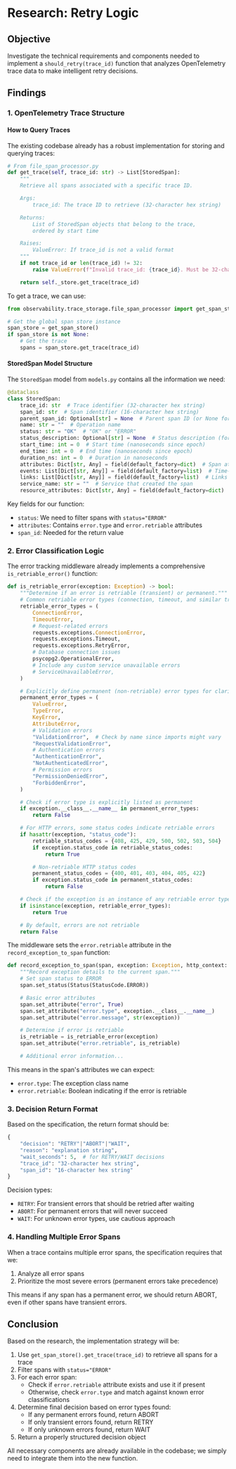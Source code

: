 # Research: Retry Logic

## Objective

Investigate the technical requirements and components needed to implement a `should_retry(trace_id)` function that analyzes OpenTelemetry trace data to make intelligent retry decisions.

## Findings

### 1. OpenTelemetry Trace Structure

#### How to Query Traces

The existing codebase already has a robust implementation for storing and querying traces:

```python
# From file_span_processor.py
def get_trace(self, trace_id: str) -> List[StoredSpan]:
    """
    Retrieve all spans associated with a specific trace ID.

    Args:
        trace_id: The trace ID to retrieve (32-character hex string)

    Returns:
        List of StoredSpan objects that belong to the trace,
        ordered by start time

    Raises:
        ValueError: If trace_id is not a valid format
    """
    if not trace_id or len(trace_id) != 32:
        raise ValueError(f"Invalid trace_id: {trace_id}. Must be 32-character hex string.")

    return self._store.get_trace(trace_id)
```

To get a trace, we can use:

```python
from observability.trace_storage.file_span_processor import get_span_store

# Get the global span store instance
span_store = get_span_store()
if span_store is not None:
    # Get the trace
    spans = span_store.get_trace(trace_id)
```

#### StoredSpan Model Structure

The `StoredSpan` model from `models.py` contains all the information we need:

```python
@dataclass
class StoredSpan:
    trace_id: str  # Trace identifier (32-character hex string)
    span_id: str  # Span identifier (16-character hex string)
    parent_span_id: Optional[str] = None  # Parent span ID (or None for root spans)
    name: str = ""  # Operation name
    status: str = "OK"  # "OK" or "ERROR"
    status_description: Optional[str] = None  # Status description (for errors)
    start_time: int = 0  # Start time (nanoseconds since epoch)
    end_time: int = 0  # End time (nanoseconds since epoch)
    duration_ns: int = 0  # Duration in nanoseconds
    attributes: Dict[str, Any] = field(default_factory=dict)  # Span attributes
    events: List[Dict[str, Any]] = field(default_factory=list)  # Time-stamped events
    links: List[Dict[str, Any]] = field(default_factory=list)  # Links to other spans
    service_name: str = ""  # Service that created the span
    resource_attributes: Dict[str, Any] = field(default_factory=dict)  # Resource attributes
```

Key fields for our function:
- `status`: We need to filter spans with `status="ERROR"`
- `attributes`: Contains `error.type` and `error.retriable` attributes
- `span_id`: Needed for the return value

### 2. Error Classification Logic

The error tracking middleware already implements a comprehensive `is_retriable_error()` function:

```python
def is_retriable_error(exception: Exception) -> bool:
    """Determine if an error is retriable (transient) or permanent."""
    # Common retriable error types (connection, timeout, and similar transient errors)
    retriable_error_types = (
        ConnectionError,
        TimeoutError,
        # Request-related errors
        requests.exceptions.ConnectionError,
        requests.exceptions.Timeout,
        requests.exceptions.RetryError,
        # Database connection issues
        psycopg2.OperationalError,
        # Include any custom service unavailable errors
        # ServiceUnavailableError,
    )

    # Explicitly define permanent (non-retriable) error types for clarity
    permanent_error_types = (
        ValueError,
        TypeError,
        KeyError,
        AttributeError,
        # Validation errors
        "ValidationError",  # Check by name since imports might vary
        "RequestValidationError",
        # Authentication errors
        "AuthenticationError",
        "NotAuthenticatedError",
        # Permission errors
        "PermissionDeniedError",
        "ForbiddenError",
    )

    # Check if error type is explicitly listed as permanent
    if exception.__class__.__name__ in permanent_error_types:
        return False

    # For HTTP errors, some status codes indicate retriable errors
    if hasattr(exception, "status_code"):
        retriable_status_codes = {408, 425, 429, 500, 502, 503, 504}
        if exception.status_code in retriable_status_codes:
            return True

        # Non-retriable HTTP status codes
        permanent_status_codes = {400, 401, 403, 404, 405, 422}
        if exception.status_code in permanent_status_codes:
            return False

    # Check if the exception is an instance of any retriable error types
    if isinstance(exception, retriable_error_types):
        return True

    # By default, errors are not retriable
    return False
```

The middleware sets the `error.retriable` attribute in the `record_exception_to_span` function:

```python
def record_exception_to_span(span, exception: Exception, http_context: Optional[Dict[str, Any]] = None) -> None:
    """Record exception details to the current span."""
    # Set span status to ERROR
    span.set_status(Status(StatusCode.ERROR))

    # Basic error attributes
    span.set_attribute("error", True)
    span.set_attribute("error.type", exception.__class__.__name__)
    span.set_attribute("error.message", str(exception))

    # Determine if error is retriable
    is_retriable = is_retriable_error(exception)
    span.set_attribute("error.retriable", is_retriable)

    # Additional error information...
```

This means in the span's attributes we can expect:
- `error.type`: The exception class name
- `error.retriable`: Boolean indicating if the error is retriable

### 3. Decision Return Format

Based on the specification, the return format should be:

```python
{
    "decision": "RETRY"|"ABORT"|"WAIT",
    "reason": "explanation string",
    "wait_seconds": 5,  # for RETRY/WAIT decisions
    "trace_id": "32-character hex string",
    "span_id": "16-character hex string"
}
```

Decision types:
- `RETRY`: For transient errors that should be retried after waiting
- `ABORT`: For permanent errors that will never succeed
- `WAIT`: For unknown error types, use cautious approach

### 4. Handling Multiple Error Spans

When a trace contains multiple error spans, the specification requires that we:
1. Analyze all error spans
2. Prioritize the most severe errors (permanent errors take precedence)

This means if any span has a permanent error, we should return ABORT, even if other spans have transient errors.

## Conclusion

Based on the research, the implementation strategy will be:

1. Use `get_span_store().get_trace(trace_id)` to retrieve all spans for a trace
2. Filter spans with `status="ERROR"`
3. For each error span:
   - Check if `error.retriable` attribute exists and use it if present
   - Otherwise, check `error.type` and match against known error classifications
4. Determine final decision based on error types found:
   - If any permanent errors found, return ABORT
   - If only transient errors found, return RETRY
   - If only unknown errors found, return WAIT
5. Return a properly structured decision object

All necessary components are already available in the codebase; we simply need to integrate them into the new function.